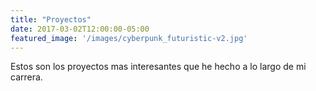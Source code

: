 ```yaml
---
title: "Proyectos"
date: 2017-03-02T12:00:00-05:00
featured_image: '/images/cyberpunk_futuristic-v2.jpg'
---
```

Estos son los proyectos mas interesantes que he hecho a lo largo de mi carrera.


